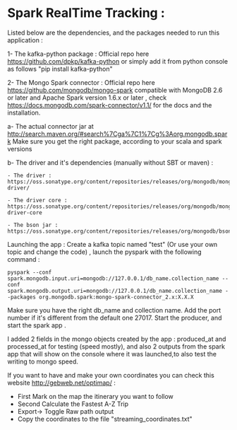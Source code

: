 # Spark RealTime Tracking :

Listed below are the dependencies, and the packages needed to run this application :

1- The kafka-python package : Official repo here https://github.com/dpkp/kafka-python or simply add it from python console as follows 
"pip install kafka-python"

2- The Mongo Spark connector : Official repo here https://github.com/mongodb/mongo-spark compatible with MongoDB 2.6 or later and Apache Spark version 1.6.x or later , check https://docs.mongodb.com/spark-connector/v1.1/ for the docs and the installation.

  a- The actual connector jar at http://search.maven.org/#search%7Cga%7C1%7Cg%3Aorg.mongodb.spark
  Make sure you get the right package, according to your scala and spark versions
  
  b- The driver and it's dependencies (manually without SBT or maven) :

    - The driver : https://oss.sonatype.org/content/repositories/releases/org/mongodb/mongodb-driver/

    - The driver core : https://oss.sonatype.org/content/repositories/releases/org/mongodb/mongodb-driver-core

    - The bson jar : https://oss.sonatype.org/content/repositories/releases/org/mongodb/bson/
  
  
Launching the app : 
  Create a kafka topic named "test" (Or use your own topic and change the code) , launch the pyspark with the following command : 

    pyspark --conf spark.mongodb.input.uri=mongodb://127.0.0.1/db_name.collection_name --conf spark.mongodb.output.uri=mongodb://127.0.0.1/db_name.collection_name --packages org.mongodb.spark:mongo-spark-connector_2.x:X.X.X
  
  Make sure you have the right db_name and collection name. Add the port number if it's different from the default one 27017.
Start the producer, and start the spark app .

I added 2 fields in the mongo objects created by the app : produced_at and processed_at for testing (speed mostly), and also 2 outputs
from the spark app that will show on the console where it was launched,to also test the writing to mongo speed.

If you want to have and make your own coordinates you can check this website http://gebweb.net/optimap/ :
  - First Mark on the map the itinerary you want to follow
  - Second Calculate the Fastest A-Z Trip
  - Export-> Toggle Raw path output
  - Copy the coordinates to the file "streaming_coordinates.txt"
  
